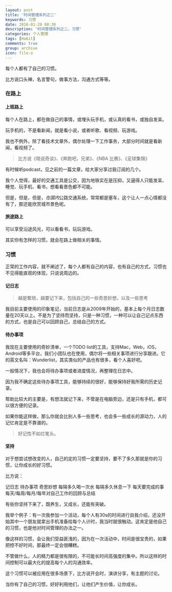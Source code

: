 ```yaml
---
layout: post
title: '时间管理系列之二'
keywords: 习惯
date: 2016-01-28 08:30
description: '时间管理系列之二，习惯'
categories: 个人管理
tags: [Habit]
comments: true
group: archive
icon: file-o
---
```


每个人都有了自己的习惯。

比方说口头禅，名言警句，做事方法，沟通方式等等。

<!--more-->

### 在路上 ###

#### 上班路上 ####

每个人在路上，都在做自己的事情，或埋头玩手机，或认真的看书，或独自发呆。

玩手机的，不是看新闻，就是看小说，或者听歌、看视频、玩游戏。

我也不例外，除了看技术文章外，偶尔处理一下工作事务，大部分时间就是看新闻，看视频了。

>比方说《晓说奇谈》、《奔跑吧，兄弟》、《NBA 比赛》、《足球集锦》

有时候听podcast，见之前的一篇文章，给大家分享过我订阅的几个。

我个人觉得，最好的交通工具是公交，因为地铁实在是压抑，又逼得人只能发呆、睡觉、玩手机、看书，想看看景色都不可能。

但是，但是，但是，*在国内*公路交通系统，常常都是塞车，这个让人一点心情都没有了，那还能欣赏城市景色呢。

#### 旅途路上 ####

可以享受沿途风光，可以看看书，玩玩游戏。

其实你有怎样的习惯，就会在路上做相关的事情。

### 习惯 ###

正常的工作内容，就不阐述了，每个人都有自己的内容，也有自己的方式，习惯也不见得能直观的体现，只说说周边的。

#### 记日志 ####

>越是繁琐，越要记下来，包括自己的一些奇思妙想，以及一些思考

我目前主要使用的印象笔记，当前日志是从2009年开始的，基本上每个月日志数量在20天以上。不是为了坚持而坚持，只是一种习惯，一种可以让自己记点东西的方式，也是自己可以回顾自己，总结自己的方式。

#### 待办事项 ####

我现在主要使用的奇妙清单，一个TODO list的工具，支持Mac，Web，iOS，Android等多平台，我们小团队也在使用，偶尔将一些相关事项进行分享跟进。它的英文名叫：Wunderlist，其实类似的产品也有很多，看个人喜好吧。

一般情况下，我也会将待办事项或者进度情况，再整理在日志中。

因为我不确定这些待办事项工具，能够持续的很好，能够保持好我所需的历史记录。

帮助比较大的主要是，有想法就记下来，不管是在电脑旁边，还是只有手机，都可以很方便的记录。

如果你能这样做，那么你就会比别人多一些思考，也会多一些成长的源动力，人的记忆肯定是不靠谱的。

>好记性不如烂笔头。

#### 坚持 ####

对于想尝试想改变的人，自己的定的习惯一定要坚持，要不了多久那就是你的习惯，让你成长的好习惯。

比方说：

记日志
待办事项
奇思妙想
每隔多久喝一次水
每隔多久休息一下
每天要完成的事
每天/每周/每月/每年对自己工作的回顾与总结

有些你坚持下来了，既养生，又成长，还能有突破。

我举个例子：有一次我参加一个活动，每个人有30s的时间进行自我介绍，还没开始其中一个朋友就拿出手机准备给每个人计时，我当时就很触动。这肯定是他自己的习惯，也是他对时间管理的办法之一。

像这样的习惯，会让我们受益匪浅的，因为在一次活动中，时间是很宝贵的，如果把控不好时间，那最终一定会很糟糕。

不管做什么，人的精力都是很有限的，不可能长时间高强度的集中。所以这样的时间控制可以最大化的提高每个人的沟通效率。

这个习惯可以被应用在很多场景下，比方说开会时，演讲分享，有主题的讨论。

当你有了自己的习惯，好好利用他们，让他们产生价值，让你成长。